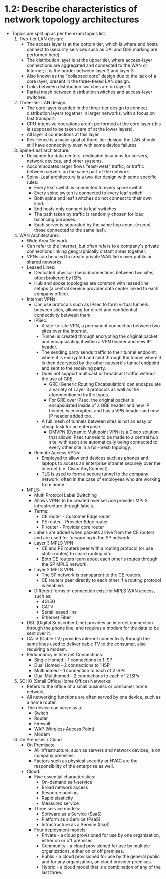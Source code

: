# 1.2: Describe characteristics of network topology architectures

* Topics are split up as per the exam topics list.
    1. Two-tier LAN design:
        * The access layer is at the bottom tier, which is where end hosts connect to (security services such as DAI and QoS marking are perforned here).
        * The distribution layer is at the upper tier, where access-layer connections are aggregated and connected to the WAN or Internet; it is the border between layer 2 and layer 3.
        * Also known as the "collapsed core" design due to the lack of a core layer, present in the three-tiered LAN design.
        * Links between distribution switches are on layer 3.
        * Partial mesh between distribution switches and access-layer switches.
    2. Three-tier LAN design:
        * The core layer is added in the three-tier design to connect distribution layers together in larger networks, with a focus on fast transport.
        * CPU-intensive operations aren't performed at the core layer (this is supposed to be taken care of at the lower layers).
        * All layer 3 connections at this layer.
        * Resillience is a major goal of three-tier design; the LAN should still have connectivity even with some device failures.
    3. Spine-Leaf architecture:
        * Designed for data centers, dedicated locations for servers, network devices, and other systems.
        * Accommodates larger flows "east-west" traffic, or traffic between servers on the same part of the network.
        * Spine-Leaf architecture is a two-tier design with some specific rules:
            * Every leaf switch is connected to every spine switch
            * Every spine switch is connected to every leaf switch
            * Both spine and leaf switches do not connect to their own kind.
            * End hosts only connect to leaf switches.
            * The path taken by traffic is randomly chosen for load balancing purposes.
            * Each server is separated by the same hop count (except those connected to the same leaf).
    4. WAN Architectures:
        * Wide Area Network
        * Can refer to the internet, but often refers to a company's private connections linking geographically distant areas together.
        * VPNs can be used to create private WAN links over public or shared networks.
        * Leased Lines:
            * Dedicated physical (serial)connections between two sites, often brokered by ISPs.
            * Hub and spoke topologies are common with leased line setups (a central service provider data center linked to each company office).
        * Internet VPNs:
            * Can use protocols such as IPsec to form virtual tunnels between sites, allowing for direct and confidential connectivity between them.
            * IPSec:
                * A site-to-site VPN, a permanent connection between two sites over the Internet.
                * Tunnel is created through encrypting the original packet and encapsulating it within a VPN header and new IP header.
                * The sending party sends traffic to their tunnel endpoint, where it is encrypted and sent through the tunnel where it is then decrypted by the other network's tunnel endpoint and sent to the receiving party.
                * Does not support multicast or broadcast traffic without the use of GRE.
                    * GRE (Generic Routing Encapsulation) can encapsulate a variety of Layer 3 protocols as well as the aforementioned traffic types.
                    * For GRE over IPsec, the original packet is encapsulated inside of a GRE header and new IP header, is encrypted, and has a VPN header and new IP header added too.
                * A full mesh of tunnels between sites is not an easy or cheap task for an enterprise.
                    * DMVPN (Dynamic Multipoint VPN) is a Cisco solution that allows IPsec tunnels to be made to a central hub site, with each site automatically being connected to every other site in a full-mesh topology.
            * Remote Access VPNs:
                * Employed to allow end devices such as phones and laptops to access an enterprise intranet securely over the internet (i.e: Cisco AnyConnect)
                * TLS is used to form a secure tunnel to the company network, often in the case of employees who are working from home.
        * MPLS:
            * Multi Protocol Label Switching
            * Allows VPNs to be created over service provider MPLS infrastructure through labels.
            * Terms:
                * CE router - Customer Edge router
                * PE router - Provider Edge router
                * P router - Provider core router
            * Labels are added when packets arrive from the CE routers and are used for forwarding in the SP network.
            * Layer 3 MPLS VPN:
                * CE and PE routers peer with a routing protocol (or use static routes) to share routing info.
                * Both CE routers learn about each other's routes through the SP MPLS network.
            * Layer 2 MPLS VPN:
                * The SP network is transparent to the CE routers.
                * CE routers peer directly to each other if a routing protocol is enabled.
            * Different forms of connection exist for MPLS WAN access, such as:
                * 4G/5G
                * CATV
                * Serial leased line
                * Ethernet Fiber
        * DSL (Digital Subscriber Line) provides an internet connection through the phone line, and requires a modem for the data to be sent over it.
        * CATV (Cable TV) provides internet connectivity through the same lines used to deliver cable TV to the consumer, also requiring a modem.
        * Redundancy in Internet Connections:
            * Single Homed - 1 connections to 1 ISP
            * Dual Homed - 2 connections to 1 ISP
            * Multihomed - 1 connection to each of 2 ISPs
            * Dual Multihomed - 2 connections to each of 2 ISPs
    5. SOHO (Small Office/Home Office) Networks:
        * Refers to the office of a small business or consumer home network.
        * All networking functions are often served by one device, such as a home router.
        * The device can serve as a:
            * Switch
            * Router
            * Firewall
            * WAP (Wireless Access Point)
            * Modem
    6. On Premises / Cloud
        * On Premises:
            * All infrastructure, such as servers and network devices, is on company premises.
            * Factors such as physical security or HVAC are the responsibility of the enterprise as well.
        * Cloud:
            * Five essential characteristics:
                * On-demand self-service
                * Broad network access
                * Resource pooling
                * Rapid elasticity
                * Measured service
            * Three service models:
                * Software as a Service (SaaS)
                * Platform as a Service (PaaS)
                * Infrastructure as a Service (IaaS)
            * Four deployment models:
                * Private - a cloud provisioned for use by one organization, either on or off premises.
                * Community - a cloud provisioned for use by multiple organizations, either on or off premises.
                * Public - a cloud provisioned for use by the general public and for any organization, on cloud provider premises.
                * Hybrid - a cloud model that is a combination of any of the last three.